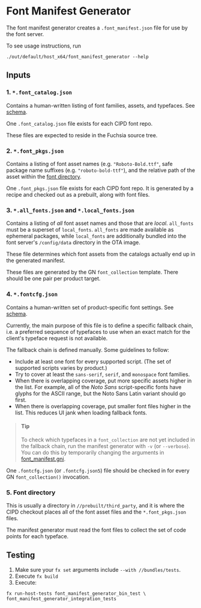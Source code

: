 # Font Manifest Generator

The font manifest generator creates a `.font_manifest.json` file for use by the font server.

To see usage instructions, run
```shell
./out/default/host_x64/font_manifest_generator --help
```

## Inputs

### 1. `*.font_catalog.json`

Contains a human-written listing of font families, assets, and typefaces. See
[schema](../schemas/font_catalog.schema.json).

One `.font_catalog.json` file exists for each CIPD font repo.

These files are expected to reside in the Fuchsia source tree.

### 2. `*.font_pkgs.json`

Contains a listing of font asset names (e.g. `"Roboto-Bold.ttf"`, safe package
name suffixes (e.g. `"roboto-bold-ttf"`), and the relative path of the asset
within the [font directory](#4_font-directory).

One `.font_pkgs.json` file exists for each CIPD font repo. It is generated by
a recipe and checked out as a prebuilt, along with font files.

### 3. `*.all_fonts.json` and `*.local_fonts.json`

Contains a listing of _all_ font asset names and those that are _local_.
`all_fonts` must be a superset of `local_fonts`. `all_fonts` are made available
as ephemeral packages, while `local_fonts` are additionally bundled into the
font server's `/config/data` directory in the OTA image.

These file determines which font assets from the catalogs actually end up in the
generated manifest.

These files are generated by the GN `font_collection` template. There should be
one pair per product target.

[1]: https://bugs.fuchsia.dev/p/fuchsia/issues/detail?id=8892

### 4. `*.fontcfg.json`

Contains a human-written set of product-specific font settings. See
[schema](../schemas/fontcfg.schema.json).

Currently, the main purpose of this file is to define a specific fallback chain,
i.e. a preferred sequence of typefaces to use when an exact match for the
client's typeface request is not available.

The fallback chain is defined manually. Some guidelines to follow:

- Include at least one font for every supported script. (The set of supported
  scripts varies by product.)
- Try to cover at least the `sans-serif`, `serif`, and `monospace` font
  families.
- When there is overlapping coverage, put more specific assets higher in the
  list. For example, all of the _Noto Sans_ script-specific fonts have glyphs
  for the ASCII range, but the Noto Sans Latin variant should go first.
- When there is overlapping coverage, put smaller font files higher in the list.
  This reduces UI jank when loading fallback fonts.

> #### Tip
> To check which typefaces in a `font_collection` are not yet included in the
> fallback chain, run the manifest generator with `-v` (or `--verbose`). You can
> do this by temporarily changing the arguments in
> [font_manifest.gni](../../build/font_manifest.gni).

One `.fontcfg.json` (or `.fontcfg.json5`) file should be checked in for every
GN `font_collection()` invocation.

### 5. Font directory

This is usually a directory in `//prebuilt/third_party`, and it is where the
CIPD checkout places all of the font asset files and the `*.font_pkgs.json`
files.

The manifest generator must read the font files to collect the set of code
points for each typeface.

## Testing

1. Make sure your `fx set` arguments include `--with //bundles/tests`.
1. Execute `fx build`
1. Execute:
  ```shell
  fx run-host-tests font_manifest_generator_bin_test \
  font_manifest_generator_integration_tests
  ```